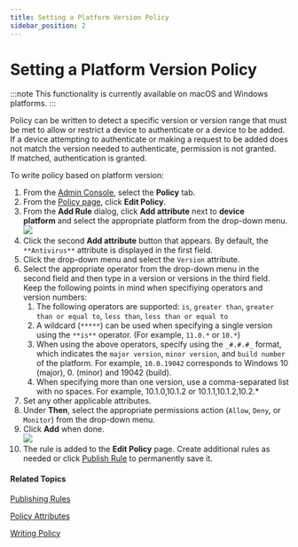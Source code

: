 ```yaml
---
title: Setting a Platform Version Policy
sidebar_position: 2
---
```


Setting a Platform Version Policy
====================================

:::note
This functionality is currently available on macOS and Windows platforms.
:::

Policy can be written to detect a specific version or version range that must be met to allow or restrict a device to authenticate or a device to be added. If a device attempting to authenticate or making a request to be added does not match the version needed to authenticate, permission is not granted. If matched, authentication is granted.

To write policy based on platform version:

1.  From the [Admin Console](/docs/secure-work/workforce-settings/admin-console/admin-console-login), select the **Policy** tab.
2.  From the [Policy page](/docs/secure-work/workforce-settings/policy/policy-writing/writing-policy#creating-rules), click **Edit Policy**. 
3.  From the **Add Rule** dialog, click **Add attribute** next to **device platform** and select the appropriate platform from the drop-down menu.  
    ![](/images/policy/device_platform_macos.PNG)
4.  Click the second **Add attribute** button that appears. By default, the `**Antivirus**` attribute is displayed in the first field.
5.  Click the drop-down menu and select the `Version` attribute.
6.  Select the appropriate operator from the drop-down menu in the second field and then type in a version or versions in the third field.  Keep the following points in mind when specifiying operators and version numbers:
    1.  The following operators are supported: `is`, `greater than`, `greater than or equal to`, `less than`, `less than or equal to`
    2.  A wildcard (`*****`) can be used when specifying a single version using the `**is**` operator. (For example, `11.0.*` or `10.*`)
    3.  When using the above operators, specify using the `_#.#.#_` format, which indicates the `major version`, `minor version`, and `build number` of the platform. For example, `10.0.19042` corresponds to Windows 10 (major), 0. (minor) and 19042 (build).
    4.  When specifying more than one version, use a comma-separated list with no spaces. For example, 10.1.0,10.1.2 or 10.1.1,10.1.2,10.2.\*
7.  Set any other applicable attributes.
8.  Under **Then**, select the appropriate permissions action (`Allow`, `Deny`, or `Monitor`) from the drop-down menu.
9.  Click **Add** when done.  
    ![](/images/policy/platform_version_greater_equal_to_macos.PNG)
10.  The rule is added to the **Edit Policy** page. Create additional rules as needed or click [Publish Rule](/docs/secure-work/workforce-settings/policy/policy-publish-rules/publishing-rules) to permanently save it.

#### Related Topics


[Publishing Rules](/docs/secure-work/workforce-settings/policy/policy-publish-rules/publishing-rules)

[Policy Attributes](/docs/secure-work/workforce-settings/policy/policy-writing/policy-attributes)

[Writing Policy](/docs/secure-work/workforce-settings/policy/policy-writing/writing-policy)
